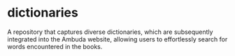 # dictionaries
A repository that captures diverse dictionaries, which are subsequently integrated into the Ambuda website, allowing users to effortlessly search for words encountered in the books.
